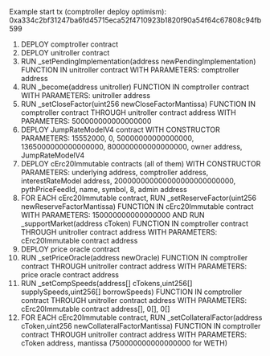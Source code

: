 Example start tx (comptroller deploy optimism): 0xa334c2bf31247ba6fd45715eca52f4710923b1820f90a54f64c67808c94fb599

1. DEPLOY comptroller contract
2. DEPLOY unitroller contract
3. RUN \_setPendingImplementation(address newPendingImplementation) FUNCTION IN unitroller contract WITH PARAMETERS: comptroller address
4. RUN \_become(address unitroller) FUNCTION IN comptroller contract WITH PARAMETERS: unitroller address
5. RUN \_setCloseFactor(uint256 newCloseFactorMantissa) FUNCTION IN comptroller contract THROUGH unitroller contract address WITH PARAMETERS: 500000000000000000
6. DEPLOY JumpRateModelV4 contract WITH CONSTRUCTOR PARAMETERS: 15552000, 0, 50000000000000000, 1365000000000000000, 800000000000000000, owner address, JumpRateModelV4
7. DEPLOY cErc20Immutable contracts (all of them) WITH CONSTRUCTOR PARAMETERS: underlying address, comptroller address, interestRateModel address, 200000000000000000000000000, pythPriceFeedId, name, symbol, 8, admin address
8. FOR EACH cErc20Immutable contract, RUN \_setReserveFactor(uint256 newReserveFactorMantissa) FUNCTION IN cErc20Immutable contract WITH PARAMETERS: 150000000000000000 AND RUN \_supportMarket(address cToken) FUNCTION IN comptroller contract THROUGH unitroller contract address WITH PARAMETERS: cErc20Immutable contract address
9. DEPLOY price oracle contract
10. RUN \_setPriceOracle(address newOracle) FUNCTION IN comptroller contract THROUGH unitroller contract address WITH PARAMETERS: price oracle contract address
11. RUN \_setCompSpeeds(address[] cTokens,uint256[] supplySpeeds,uint256[] borrowSpeeds) FUNCTION IN comptroller contract THROUGH unitroller contract address WITH PARAMETERS: cErc20Immutable contract address[], 0[], 0[]
12. FOR EACH cErc20Immutable contract, RUN \_setCollateralFactor(address cToken,uint256 newCollateralFactorMantissa) FUNCTION IN comptroller contract THROUGH unitroller contract address WITH PARAMETERS: cToken address, mantissa (750000000000000000 for WETH)